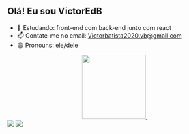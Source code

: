 ## Olá! Eu sou VictorEdB



- 🌱 Estudando: front-end com back-end junto com react
- 📫 Contate-me no email: Victorbatista2020.vb@gmail.com
- 😄 Pronouns: ele/dele

<div align="center">
  <a href="https://github.com/VictorEdB">
<img height="150em" src=https://github-readme-stats.vercel.app/api?username=VictorEdB&theme=tokyonight&show_icons=true/>
<img height="150em" src(https://github-readme-stats.vercel.app/api/top-langs/?username=VictorEdB)](https://github.com/VictorEdB/github-readme-stats/>
</div>

<div>  
  <a href = "mailto:victorbatista2020.vb@gmail.com"><img src="https://img.shields.io/badge/-Gmail-%23333?style=for-the-badge&logo=gmail&logoColor=white" target="_blank"></a>
  <a href="https://www.linkedin.com/in/victor-batista-380428252/" target="_blank"><img src="https://img.shields.io/badge/-LinkedIn-%230077B5?style=for-the-badge&logo=linkedin&logoColor=white" target="_blank"></a> 
  
</div>

